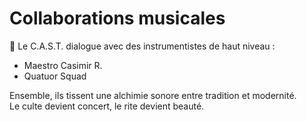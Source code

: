 # Collaborations musicales

🎻 Le C.A.S.T. dialogue avec des instrumentistes de haut niveau :

- Maestro Casimir R.
- Quatuor Squad

Ensemble, ils tissent une alchimie sonore entre tradition et modernité.  
Le culte devient concert, le rite devient beauté.